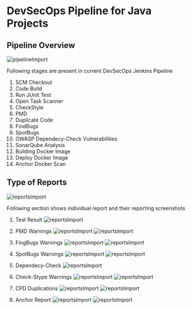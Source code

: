 # DevSecOps Pipeline for Java Projects

## Pipeline Overview
![pipelineImport](/images/pipelineoverview.png)

Following stages are present in current DevSecOps Jenkins Pipeline

1. SCM Checkout
2. Code Build
3. Run JUnit Test
4. Open Task Scanner
5. CheckStyle
6. PMD
7. Duplicate Code
8. FindBugs
9. SpotBugs
10. OWASP Dependecy-Check Vulnerabilities
11. SonarQube Analysis
12. Building Docker Image
13. Deploy Docker Image
14. Anchor Docker Scan

## Type of Reports
![reportsImport](/images/reports.png)

Following section shows individual report and their reporting screenshots
1. Test Result
![reportsImport](/images/testresult.png)

2. PMD Warnings
![reportsImport](/images/pmd-1.png)
![reportsImport](/images/pmd2.png)

3. FingBugs Warnings
![reportsImport](/images/findbugs1.png)
![reportsImport](/images/findbugs2.png)

4. SpotBugs Warnings
![reportsImport](/images/spotbugs1.png)
![reportsImport](/images/spotbugs2.png)

5. Dependecy-Check
![reportsImport](/images/depdency-check.png)

6. Check-Stype Warnings
![reportsImport](/images/check-stype1.png)
![reportsImport](/images/check-stype2.png)

7. CPD Duplications
![reportsImport](/images/cpd1.png)
![reportsImport](/images/cpd2.png)

8. Anchor Report
![reportsImport](/images/anchor1.png)
![reportsImport](/images/anchor2.png)
